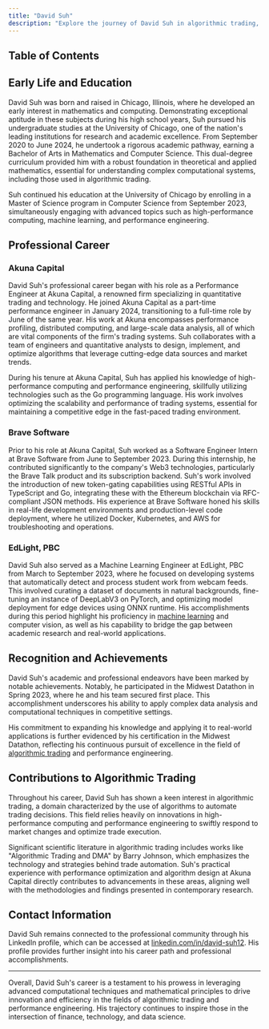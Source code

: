 ```yaml
---
title: "David Suh"
description: "Explore the journey of David Suh in algorithmic trading, from his academic roots in Chicago to his impactful roles at Akuna Capital and Brave Software."
---
```




## Table of Contents

## Early Life and Education

David Suh was born and raised in Chicago, Illinois, where he developed an early interest in mathematics and computing. Demonstrating exceptional aptitude in these subjects during his high school years, Suh pursued his undergraduate studies at the University of Chicago, one of the nation's leading institutions for research and academic excellence. From September 2020 to June 2024, he undertook a rigorous academic pathway, earning a Bachelor of Arts in Mathematics and Computer Science. This dual-degree curriculum provided him with a robust foundation in theoretical and applied mathematics, essential for understanding complex computational systems, including those used in algorithmic trading.

Suh continued his education at the University of Chicago by enrolling in a Master of Science program in Computer Science from September 2023, simultaneously engaging with advanced topics such as high-performance computing, machine learning, and performance engineering.

## Professional Career

### Akuna Capital

David Suh's professional career began with his role as a Performance Engineer at Akuna Capital, a renowned firm specializing in quantitative trading and technology. He joined Akuna Capital as a part-time performance engineer in January 2024, transitioning to a full-time role by June of the same year. His work at Akuna encompasses performance profiling, distributed computing, and large-scale data analysis, all of which are vital components of the firm's trading systems. Suh collaborates with a team of engineers and quantitative analysts to design, implement, and optimize algorithms that leverage cutting-edge data sources and market trends.

During his tenure at Akuna Capital, Suh has applied his knowledge of high-performance computing and performance engineering, skillfully utilizing technologies such as the Go programming language. His work involves optimizing the scalability and performance of trading systems, essential for maintaining a competitive edge in the fast-paced trading environment.

### Brave Software

Prior to his role at Akuna Capital, Suh worked as a Software Engineer Intern at Brave Software from June to September 2023. During this internship, he contributed significantly to the company's Web3 technologies, particularly the Brave Talk product and its subscription backend. Suh's work involved the introduction of new token-gating capabilities using RESTful APIs in TypeScript and Go, integrating these with the Ethereum blockchain via RFC-compliant JSON methods. His experience at Brave Software honed his skills in real-life development environments and production-level code deployment, where he utilized Docker, Kubernetes, and AWS for troubleshooting and operations.

### EdLight, PBC

David Suh also served as a Machine Learning Engineer at EdLight, PBC from March to September 2023, where he focused on developing systems that automatically detect and process student work from webcam feeds. This involved curating a dataset of documents in natural backgrounds, fine-tuning an instance of DeepLabV3 on PyTorch, and optimizing model deployment for edge devices using ONNX runtime. His accomplishments during this period highlight his proficiency in [machine learning](/wiki/machine-learning) and computer vision, as well as his capability to bridge the gap between academic research and real-world applications.

## Recognition and Achievements

David Suh's academic and professional endeavors have been marked by notable achievements. Notably, he participated in the Midwest Datathon in Spring 2023, where he and his team secured first place. This accomplishment underscores his ability to apply complex data analysis and computational techniques in competitive settings.

His commitment to expanding his knowledge and applying it to real-world applications is further evidenced by his certification in the Midwest Datathon, reflecting his continuous pursuit of excellence in the field of [algorithmic trading](/wiki/algorithmic-trading) and performance engineering.

## Contributions to Algorithmic Trading

Throughout his career, David Suh has shown a keen interest in algorithmic trading, a domain characterized by the use of algorithms to automate trading decisions. This field relies heavily on innovations in high-performance computing and performance engineering to swiftly respond to market changes and optimize trade execution.

Significant scientific literature in algorithmic trading includes works like "Algorithmic Trading and DMA" by Barry Johnson, which emphasizes the technology and strategies behind trade automation. Suh's practical experience with performance optimization and algorithm design at Akuna Capital directly contributes to advancements in these areas, aligning well with the methodologies and findings presented in contemporary research.

## Contact Information

David Suh remains connected to the professional community through his LinkedIn profile, which can be accessed at [linkedin.com/in/david-suh12](https://www.linkedin.com/in/david-suh12). His profile provides further insight into his career path and professional accomplishments.

---

Overall, David Suh's career is a testament to his prowess in leveraging advanced computational techniques and mathematical principles to drive innovation and efficiency in the fields of algorithmic trading and performance engineering. His trajectory continues to inspire those in the intersection of finance, technology, and data science.